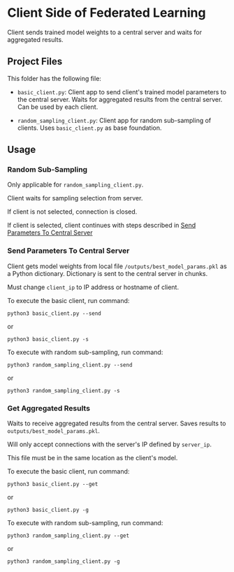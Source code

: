 # Client Side of Federated Learning

Client sends trained model weights to a central server and
waits for aggregated results.

## Project Files

This folder has the following file:

- `basic_client.py`: Client app to send client's trained model
parameters to the central server. Waits for aggregated results
from the central server. Can be used by each client.

- `random_sampling_client.py`: Client app for random sub-sampling of
clients. Uses `basic_client.py` as base foundation.

## Usage

### Random Sub-Sampling

Only applicable for `random_sampling_client.py`.

Client waits for sampling selection from server.

If client is not selected, connection is closed.

If client is selected, client continues with steps described in
[Send Parameters To Central Server](#send-parameters-to-central-server)

### Send Parameters To Central Server

Client gets model weights from local file `/outputs/best_model_params.pkl`
as a Python dictionary. Dictionary is sent to the central server in chunks.

Must change `client_ip` to IP address or hostname of client.

To execute the basic client, run command:
```
python3 basic_client.py --send
```
or
```
python3 basic_client.py -s
```

To execute with random sub-sampling, run command:
```
python3 random_sampling_client.py --send
```
or
```
python3 random_sampling_client.py -s
```

### Get Aggregated Results

Waits to receive aggregated results from the central server. Saves results
to `outputs/best_model_params.pkl`.

Will only accept connections with the server's IP defined by `server_ip`.

This file must be in the same location as the client's model.

To execute the basic client, run command:
```
python3 basic_client.py --get
```
or
```
python3 basic_client.py -g
```

To execute with random sub-sampling, run command:
```
python3 random_sampling_client.py --get
```
or
```
python3 random_sampling_client.py -g
```

